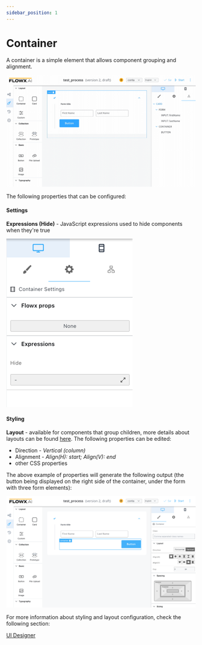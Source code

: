 ```yaml
---
sidebar_position: 1
---
```


# Container

A container is a simple element that allows component grouping and alignment.

![](../../img/ui_designer_container.gif)

The following properties that can be configured:

#### Settings

**Expressions (Hide)** - JavaScript expressions used to hide components when they're true

![](../../img/ui_designer_container_settings.png#center)

#### Styling

**Layout** - available for components that group children, more details about layouts can be found [here](https://tburleson-layouts-demos.firebaseapp.com/#/docs). The following properties can be edited:

* Direction - _Vertical (column)_
* Alignment - _Align(H): start; Align(V): end_
* other CSS properties

The above example of properties will generate the following output (the button being displayed on the right side of the container, under the form with three form elements):

![](../../img/container_styling.png)

For more information about styling and layout configuration, check the following section:

[UI Designer](../../ui-designer.md#styling)